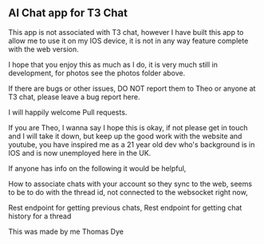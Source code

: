 ## AI Chat app for T3 Chat 


This app is not associated with T3 chat, however I have built this app to allow me to use it on my IOS device, it is not in any way feature complete with the web version. 

I hope that you enjoy this as much as I do, it is very much still in development, for photos see the photos folder above. 


If there are bugs or other issues, DO NOT report them to Theo or anyone at T3 chat, please leave a bug report here. 


I will happily welcome Pull requests.


If you are Theo, I wanna say I hope this is okay, if not please get in touch and I will take it down, but keep up the good work with the website and youtube, you have inspired me as a 21 year old dev who's background is in IOS and is now unemployed here in the UK.


If anyone has info on the following it would be helpful, 

How to associate chats with your account so they sync to the web, seems to be to do with the thread id, not connected to the websocket right now, 

Rest endpoint for getting previous chats,
Rest endpoint for getting chat history for a thread




This was made by me Thomas Dye 


